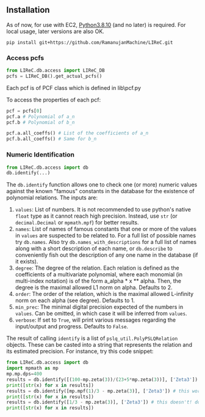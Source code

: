## Installation

As of now, for use with EC2, [Python3.8.10](https://www.python.org/downloads/release/python-3810/) (and no later) is required. For local usage, later versions are also OK. 
```commandline
pip install git+https://github.com/RamanujanMachine/LIReC.git
```

### Access pcfs
```python
from LIReC.db.access import LIReC_DB
pcfs = LIReC_DB().get_actual_pcfs()
```
Each pcf is of PCF class which is defined in lib\pcf.py

To access the properties of each pcf:
```python
pcf = pcfs[0]
pcf.a # Polynomial of a_n
pcf.b # Polynomial of b_n

pcf.a.all_coeffs() # List of the coefficients of a_n
pcf.b.all_coeffs() # Same for b_n
```

### Numeric Identification
```python
from LIReC.db.access import db
db.identify(...)
```
The `db.identify` function allows one to check one (or more) numeric values against the known "famous" constants in the database for the existence of polynomial relations. The inputs are:
1. `values`: List of numbers. It is not recommended to use python's native `float` type as it cannot reach high precision. Instead, use `str` (or `decimal.Decimal` or `mpmath.mpf`) for better results.
2. `names`: List of names of famous constants that one or more of the values in `values` are suspected to be related to. For a full list of possible names try `db.names`. Also try `db.names_with_descriptions` for a full list of names along with a short description of each name, or `db.describe` to conveniently fish out the description of any one name in the database (if it exists).
3. `degree`: The degree of the relation. Each relation is defined as the coefficients of a multivariate polynomial, where each monomial (in multi-index notation) is of the form a_alpha \* x \*\* alpha. Then, the degree is the maximal allowed L1 norm on alpha. Defaults to 2.
4. `order`: The order of the relation, which is the maximal allowed L-infinity norm on each alpha (see degree). Defaults to 1.
5. `min_prec`: The minimal digital precision expected of the numbers in `values`. Can be omitted, in which case it will be inferred from `values`.
6. `verbose`: If set to `True`, will print various messages regarding the input/output and progress. Defaults to `False`.

The result of calling `identify` is a list of `pslq_util.PolyPSLQRelation` objects. These can be casted into a string that represents the relation and its estimated precision. For instance, try this code snippet:
```python
from LIReC.db.access import db
import mpmath as mp
mp.mp.dps=400
results = db.identify([(100-mp.zeta(3))/(23+5*mp.zeta(3))], ['Zeta3']) # first run should take a few seconds to query the db...
print([str(x) for x in results])
results = db.identify([mp.mpf(1)/3 - mp.zeta(3)], ['Zeta3']) # this works
print([str(x) for x in results])
results = db.identify([1/3 - mp.zeta(3)], ['Zeta3']) # this doesn't! don't let bad floats pollute your numbers!
print([str(x) for x in results])
```
